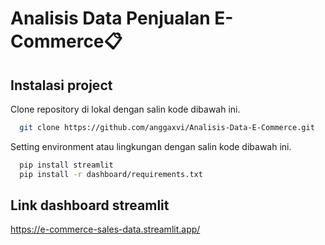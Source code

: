 # Analisis Data Penjualan E-Commerce📋

## Instalasi project
Clone repository di lokal dengan salin kode dibawah ini.
```bash
  git clone https://github.com/anggaxvi/Analisis-Data-E-Commerce.git
```

Setting environment atau lingkungan dengan salin kode dibawah ini.
```bash
  pip install streamlit
  pip install -r dashboard/requirements.txt   
```

    
## Link dashboard streamlit 

https://e-commerce-sales-data.streamlit.app/
